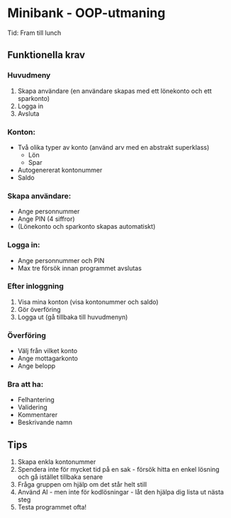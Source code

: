 # Minibank \- OOP-utmaning

Tid: Fram till lunch

## Funktionella krav

### Huvudmeny

1. Skapa användare (en användare skapas med ett lönekonto och ett sparkonto)  
2. Logga in  
3. Avsluta

### Konton:

* Två olika typer av konto  (använd arv med en abstrakt superklass)
  * Lön  
  * Spar  
* Autogenererat kontonummer 
* Saldo

### Skapa användare:

* Ange personnummer  
* Ange PIN (4 siffror)  
* (Lönekonto och sparkonto skapas automatiskt)

### Logga in:

* Ange personnummer och PIN  
* Max tre försök innan programmet avslutas

### Efter inloggning

1. Visa mina konton (visa kontonummer och saldo)  
2. Gör överföring  
3. Logga ut (gå tillbaka till huvudmenyn)

### Överföring

* Välj från vilket konto  
* Ange mottagarkonto  
* Ange belopp

### Bra att ha:

* Felhantering  
* Validering  
* Kommentarer  
* Beskrivande namn

## Tips

1. Skapa enkla kontonummer  
2. Spendera inte för mycket tid på en sak \- försök hitta en enkel lösning och gå istället tillbaka senare  
3. Fråga gruppen om hjälp om det står helt still  
4. Använd AI \- men inte för kodlösningar \- låt den hjälpa dig lista ut nästa steg  
5. Testa programmet ofta\!

